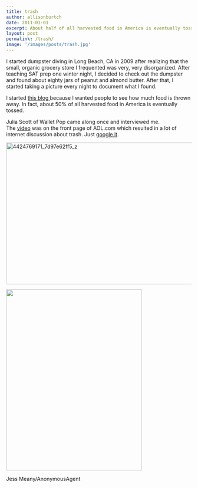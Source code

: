 ```yaml
---
title: trash
author: allisonburtch
date: 2011-01-01
excerpt: About half of all harvested food in America is eventually tossed. Check your nearest dumpster.
layout: post
permalink: /trash/
image: '/images/posts/trash.jpg'
---
```


I started dumpster diving in Long Beach, CA in 2009 after realizing that the small, organic grocery store I frequented was very, very disorganized. After teaching SAT prep one winter night, I decided to check out the dumpster and found about eighty jars of peanut and almond butter. After that, I started taking a picture every night to document what I found.

I started [this blog ][1]because I wanted people to see how much food is thrown away. In fact, about 50% of all harvested food in America is eventually tossed.

Julia Scott of Wallet Pop came along once and interviewed me. The [video][2] was on the front page of AOL.com which resulted in a lot of internet discussion about trash. Just [google it][3].

[<img class="alignnone  wp-image-131" alt="4424769171_7d97e62ff5_z" src="http://www.allisonburtch.net/wp-content/uploads/2013/02/4424769171_7d97e62ff5_z.jpg" width="512" height="384" />][4]

<div id="attachment_35" style="width: 378px" class="wp-caption alignnone">
  <a href="http://www.allisonburtch.net/wp-content/uploads/2013/02/dumpster.jpg"><img class=" wp-image-35 " alt="" src="http://www.allisonburtch.net/wp-content/uploads/2013/02/dumpster.jpg" width="368" height="491" /></a><p class="wp-caption-text">
    Jess Meany/AnonymousAgent
  </p>
</div>


 [1]: http://thisisyourtrash.wordpress.com/
 [2]: http://bargainbabe.com/2010/03/16/bargain-babe-goes-dumpster-diving/
 [3]: https://www.google.com/#hl=en&tbo=d&sclient=psy-ab&q=%22allison+burtch%22+dumpster+diving&oq=%22allison+burtch%22+dumpster+diving&gs_l=hp.3...10219.12662.4.12883.2.2.0.0.0.0.62.111.2.2.0.les%3B..0.0...1c.1.3.psy-ab.gcbq457jJ68&pbx=1&bav=on.2,or.r_gc.r_pw.r_cp.r_qf.&bvm=bv.42553238,d.dmg&fp=ea7e351ab9da3dca&biw=1371&bih=710
 [4]: http://www.allisonburtch.net/wp-content/uploads/2013/02/4424769171_7d97e62ff5_z.jpg